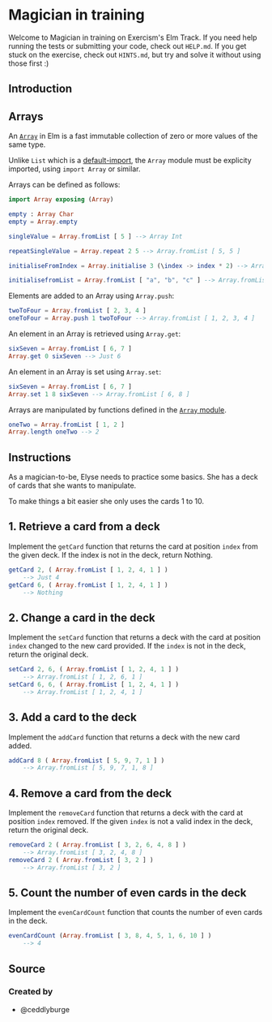 # Magician in training

Welcome to Magician in training on Exercism's Elm Track.
If you need help running the tests or submitting your code, check out `HELP.md`.
If you get stuck on the exercise, check out `HINTS.md`, but try and solve it without using those first :)

## Introduction

## Arrays

An [`Array`][array] in Elm is a fast immutable collection of zero or more values of the same type.

Unlike `List` which is a [default-import][default-imports], the `Array` module must be explicity imported, using `import Array` or similar.

Arrays can be defined as follows:

```elm
import Array exposing (Array)

empty : Array Char
empty = Array.empty

singleValue = Array.fromList [ 5 ] --> Array Int

repeatSingleValue = Array.repeat 2 5 --> Array.fromList [ 5, 5 ]

initialiseFromIndex = Array.initialise 3 (\index -> index * 2) --> Array.fromList [ 0, 2, 4 ]

initialisefromList = Array.fromList [ "a", "b", "c" ] --> Array.fromList [ "a", "b", "c" ]
```

Elements are added to an Array using `Array.push`:

```elm
twoToFour = Array.fromList [ 2, 3, 4 ]
oneToFour = Array.push 1 twoToFour --> Array.fromList [ 1, 2, 3, 4 ]
```

An element in an Array is retrieved using `Array.get`:

```elm
sixSeven = Array.fromList [ 6, 7 ]
Array.get 0 sixSeven --> Just 6
```

An element in an Array is set using `Array.set`:

```elm
sixSeven = Array.fromList [ 6, 7 ]
Array.set 1 8 sixSeven --> Array.fromList [ 6, 8 ]
```

Arrays are manipulated by functions defined in the [`Array` module][array-module].

```elm
oneTwo = Array.fromList [ 1, 2 ]
Array.length oneTwo --> 2
```

[array]: https://elmprogramming.com/array.html
[array-module]: https://package.elm-lang.org/packages/elm/core/latest/Array
[default-imports]: https://github.com/elm/core#default-imports

## Instructions

As a magician-to-be, Elyse needs to practice some basics. She has a deck of cards that she wants to manipulate.

To make things a bit easier she only uses the cards 1 to 10.

## 1. Retrieve a card from a deck

Implement the `getCard` function  that returns the card at position `index` from the given deck. If the index is not in the deck, return Nothing.

```elm
getCard 2, ( Array.fromList [ 1, 2, 4, 1 ] )
    --> Just 4
getCard 6, ( Array.fromList [ 1, 2, 4, 1 ] )
    --> Nothing
```

## 2. Change a card in the deck

Implement the `setCard` function that returns a deck with the card at position `index` changed to the new card provided.
If the `index` is not in the deck, return the original deck.

```elm
setCard 2, 6, ( Array.fromList [ 1, 2, 4, 1 ] )
    --> Array.fromList [ 1, 2, 6, 1 ]
setCard 6, 6, ( Array.fromList [ 1, 2, 4, 1 ] )
    --> Array.fromList [ 1, 2, 4, 1 ]
```

## 3. Add a card to the deck

Implement the `addCard` function that returns a deck with the new card added.

```elm
addCard 8 ( Array.fromList [ 5, 9, 7, 1 ] )
    --> Array.fromList [ 5, 9, 7, 1, 8 ]
```

## 4. Remove a card from the deck

Implement the `removeCard` function that returns a deck with the card at position `index` removed.
If the given `index` is not a valid index in the deck, return the original deck.

```elm
removeCard 2 ( Array.fromList [ 3, 2, 6, 4, 8 ] )
    --> Array.fromList [ 3, 2, 4, 8 ]
removeCard 2 ( Array.fromList [ 3, 2 ] )
    --> Array.fromList [ 3, 2 ]
```

## 5. Count the number of even cards in the deck

Implement the `evenCardCount` function that counts the number of even cards in the deck.

```elm
evenCardCount (Array.fromList [ 3, 8, 4, 5, 1, 6, 10 ] )
    --> 4
```

## Source

### Created by

- @ceddlyburge